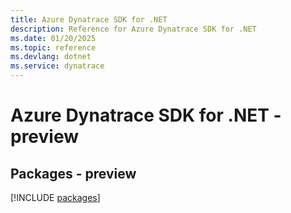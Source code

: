 ```yaml
---
title: Azure Dynatrace SDK for .NET
description: Reference for Azure Dynatrace SDK for .NET
ms.date: 01/20/2025
ms.topic: reference
ms.devlang: dotnet
ms.service: dynatrace
---
```

# Azure Dynatrace SDK for .NET - preview
## Packages - preview
[!INCLUDE [packages](dynatrace-index.md)]